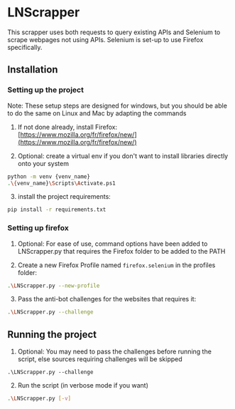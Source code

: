 # LNScrapper

This scrapper uses both requests to query existing APIs and Selenium to scrape webpages not using APIs.
Selenium is set-up to use Firefox specifically.

## Installation
### Setting up the project

Note: These setup steps are designed for windows, but you should be able to do the same on Linux and Mac by adapting the commands

1. If not done already, install Firefox: [https://www.mozilla.org/fr/firefox/new/](https://www.mozilla.org/fr/firefox/new/)

2. Optional: create a virtual env if you don't want to install libraries directly onto your system
```bash
python -m venv {venv_name}
.\{venv_name}\Scripts\Activate.ps1
```

3. install the project requirements:
````bash
pip install -r requirements.txt
````

### Setting up firefox

1. Optional: For ease of use, command options have been added to LNScrapper.py that requires the Firefox folder to be added to the PATH

2. Create a new Firefox Profile named `firefox.selenium` in the profiles folder:
```bash
.\LNScrapper.py --new-profile
```

3. Pass the anti-bot challenges for the websites that requires it:
```bash
.\LNScrapper.py --challenge
```

## Running the project

1. Optional: You may need to pass the challenges before running the script, else sources requiring challenges will be skipped
```
.\LNScrapper.py --challenge
```

2. Run the script (in verbose mode if you want)
```bash
.\LNScrapper.py [-v] 
```
